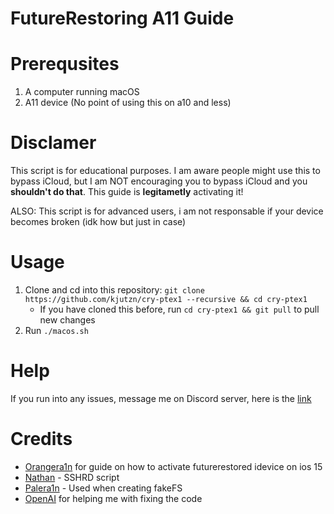 # FutureRestoring A11 Guide

# Prerequsites
1. A computer running macOS
2. A11 device (No point of using this on a10 and less)

# Disclamer
This script is for educational purposes. I am aware people might use this to bypass iCloud, but I am NOT encouraging you to bypass iCloud and you **shouldn't do that**. This guide is **legitametly** activating it!

ALSO: This script is for advanced users, i am not responsable if your device becomes broken (idk how but just in case)

# Usage
1. Clone and cd into this repository: `git clone https://github.com/kjutzn/cry-ptex1 --recursive && cd cry-ptex1`
    - If you have cloned this before, run `cd cry-ptex1 && git pull` to pull new changes
2. Run `./macos.sh `
# Help
If you run into any issues, message me on Discord server, here is the [link](https://discord.gg/sRyRk3eFpj)
# Credits

- [Orangera1n](https://gist.github.com/Orangera1n/fa3ca03d6aa9f5be963fd3b72c3f4225) for guide on how to activate futurerestored idevice on ios 15
- [Nathan](https://github.com/verygenericname/SSHRD_Script) - SSHRD script
- [Palera1n](https://github.com/palera1n/palera1n) - Used when creating fakeFS
- [OpenAI](https://chat.openai.com/chat) for helping me with fixing the code
